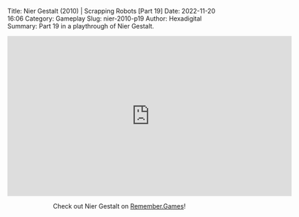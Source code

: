 Title: Nier Gestalt (2010) | Scrapping Robots [Part 19]
Date: 2022-11-20 16:06
Category: Gameplay
Slug: nier-2010-p19
Author: Hexadigital
Summary: Part 19 in a playthrough of Nier Gestalt.

<center><iframe src="https://www.youtube.com/embed/pYZvMcanQr8?feature=oembed" allow="accelerometer; autoplay; encrypted-media; gyroscope; picture-in-picture" width="640" height="360" frameborder="0"></iframe>

Check out Nier Gestalt on [Remember.Games](https://remember.games/game/2307/nier/)!</center>

